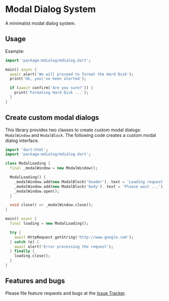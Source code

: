 # Modal Dialog System

A minimalist modal dialog system.

## Usage

Example:

```dart
import 'package:mdialog/mdialog.dart';

main() async {
  await alert('We will proceed to format the Hard Disk');
  print('Ok, you\'ve been alerted');

  if (await confirm('Are you sure?')) {
    print('Formating Hard Disk ...');
  }
}
```

## Create custom modal dialogs

This library provides two classes to create custom modal dialogs: `ModalWindow` and `ModalBlock`. The following code creates a custom modal dialog interface.

```dart
import 'dart:html';
import 'package:mdialog/mdialog.dart';

class ModalLoading {
  final _modalWindow = new ModalWindow();

  ModalLoading() {
    _modalWindow.add(new ModalBlock('header')..text = 'Loading request');
    _modalWindow.add(new ModalBlock('body')..text = 'Please wait ...');
    _modalWindow.open();
  }

  void close() => _modalWindow.close();
}

main() async {
  final loading = new ModalLoading();

  try {
    await HttpRequest.getString('http://www.google.com');
  } catch (e) {
    await alert('Error processing the request');
  } finally {
    loading.close();
  }
}
```


## Features and bugs

Please file feature requests and bugs at the [Issue Tracker](https://github.com/gchumillas-dart/mdialog/issues).

